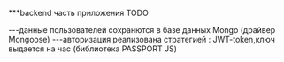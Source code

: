 ***backend часть приложения TODO 

---данные пользователей сохранются в базе данных Mongo (драйвер Mongoose)
---авторизация реализована стратегией : JWT-token,ключ выдается на час (библиотека PASSPORT JS) 